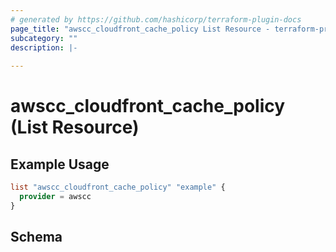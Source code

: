 ```yaml
---
# generated by https://github.com/hashicorp/terraform-plugin-docs
page_title: "awscc_cloudfront_cache_policy List Resource - terraform-provider-awscc"
subcategory: ""
description: |-
  
---
```


# awscc_cloudfront_cache_policy (List Resource)



## Example Usage

```terraform
list "awscc_cloudfront_cache_policy" "example" {
  provider = awscc
}
```

<!-- schema generated by tfplugindocs -->
## Schema
